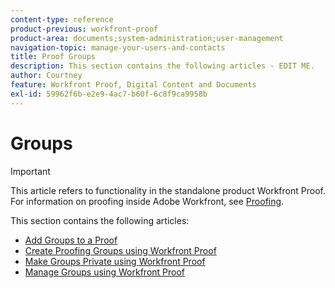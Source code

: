 ```yaml
---
content-type: reference
product-previous: workfront-proof
product-area: documents;system-administration;user-management
navigation-topic: manage-your-users-and-contacts
title: Proof Groups
description: This section contains the following articles - EDIT ME.
author: Courtney
feature: Workfront Proof, Digital Content and Documents
exl-id: 59962f6b-e2e9-4ac7-b60f-6c8f9ca9958b
---
```

# Groups

>[!IMPORTANT]
>
>This article refers to functionality in the standalone product Workfront Proof. For information on proofing inside Adobe Workfront, see [Proofing](../../../review-and-approve-work/proofing/proofing.md).

This section contains the following articles:

* [Add Groups to a Proof](../../../workfront-proof/wp-mnguserscontacts/groups/add-groups.md) 
* [Create Proofing Groups using Workfront Proof](../../../workfront-proof/wp-mnguserscontacts/groups/create-proofing-groups.md) 
* [Make Groups Private using Workfront Proof](../../../workfront-proof/wp-mnguserscontacts/groups/make-groups-private.md) 
* [Manage Groups using Workfront Proof](../../../workfront-proof/wp-mnguserscontacts/groups/manage-groups.md)

